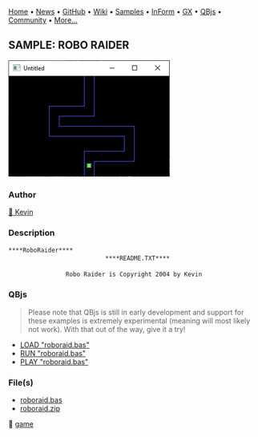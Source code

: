 [Home](https://qb64.com) • [News](../../news.md) • [GitHub](https://github.com/QB64Official/qb64) • [Wiki](https://github.com/QB64Official/qb64/wiki) • [Samples](../../samples.md) • [InForm](../../inform.md) • [GX](../../gx.md) • [QBjs](../../qbjs.md) • [Community](../../community.md) • [More...](../../more.md)

## SAMPLE: ROBO RAIDER

![screenshot.png](img/screenshot.png)

### Author

[🐝 Kevin](../kevin.md) 

### Description

```text
****RoboRaider****
                           ****README.TXT****

                Robo Raider is Copyright 2004 by Kevin
```

### QBjs

> Please note that QBjs is still in early development and support for these examples is extremely experimental (meaning will most likely not work). With that out of the way, give it a try!

* [LOAD "roboraid.bas"](https://v6p9d9t4.ssl.hwcdn.net/html/6029471/index.html?src=https://qb64.com/samples/robo-raider/src/roboraid.bas)
* [RUN "roboraid.bas"](https://v6p9d9t4.ssl.hwcdn.net/html/6029471/index.html?mode=auto&src=https://qb64.com/samples/robo-raider/src/roboraid.bas)
* [PLAY "roboraid.bas"](https://v6p9d9t4.ssl.hwcdn.net/html/6029471/index.html?mode=play&src=https://qb64.com/samples/robo-raider/src/roboraid.bas)

### File(s)

* [roboraid.bas](src/roboraid.bas)
* [roboraid.zip](src/roboraid.zip)

🔗 [game](../game.md)

